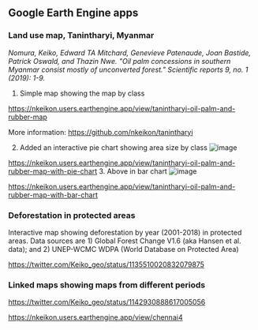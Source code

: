 ## Google Earth Engine apps
### Land use map, Tanintharyi, Myanmar 

<em>Nomura, Keiko, Edward TA Mitchard, Genevieve Patenaude, Joan Bastide, Patrick Oswald, and Thazin Nwe. "Oil palm concessions in southern Myanmar consist mostly of unconverted forest." Scientific reports 9, no. 1 (2019): 1-9.</em>

1. Simple map showing the map by class

https://nkeikon.users.earthengine.app/view/tanintharyi-oil-palm-and-rubber-map

More information: https://github.com/nkeikon/tanintharyi

2. Added an interactive pie chart showing area size by class
![image](https://github.com/nkeikon/earthengine-apps/raw/master/pie.gif)

https://nkeikon.users.earthengine.app/view/tanintharyi-oil-palm-and-rubber-map-with-pie-chart
3. Above in bar chart
![image](https://github.com/nkeikon/earthengine-apps/raw/master/bar.gif)

https://nkeikon.users.earthengine.app/view/tanintharyi-oil-palm-and-rubber-map-with-bar-chart
### Deforestation in protected areas
Interactive map showing deforestation by year (2001-2018) in protected areas. Data sources are 1) Global Forest Change V1.6 (aka Hansen et al. data); and 2) UNEP-WCMC WDPA (World Database on Protected Area)

https://twitter.com/Keiko_geo/status/1135510020832079875

### Linked maps showing maps from different periods
https://twitter.com/Keiko_geo/status/1142930888617005056

https://nkeikon.users.earthengine.app/view/chennai4
